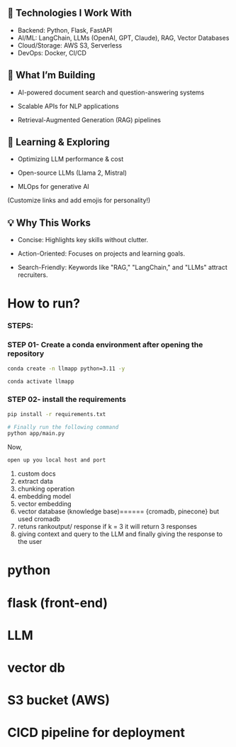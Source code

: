 
## 🔧 Technologies I Work With

* Backend: Python, Flask, FastAPI
* AI/ML: LangChain, LLMs (OpenAI, GPT, Claude), RAG, Vector Databases
* Cloud/Storage: AWS S3, Serverless
* DevOps: Docker, CI/CD

## 🚀 What I’m Building
* AI-powered document search and question-answering systems

* Scalable APIs for NLP applications

* Retrieval-Augmented Generation (RAG) pipelines

## 🌱 Learning & Exploring
* Optimizing LLM performance & cost

* Open-source LLMs (Llama 2, Mistral)

* MLOps for generative AI 

(Customize links and add emojis for personality!)

## 💡 Why This Works
* Concise: Highlights key skills without clutter.

* Action-Oriented: Focuses on projects and learning goals.

* Search-Friendly: Keywords like "RAG," "LangChain," and "LLMs" attract recruiters.

# How to run?

### STEPS:


### STEP 01- Create a conda environment after opening the repository

```bash
conda create -n llmapp python=3.11 -y
```

```bash
conda activate llmapp
```


### STEP 02- install the requirements
```bash
pip install -r requirements.txt
```


```bash
# Finally run the following command
python app/main.py
```

Now,
```bash
open up you local host and port
```



1) custom docs
2) extract data
3) chunking operation
4) embedding model
4) vector embedding
5) vector database (knowledge base)====== {cromadb, pinecone}  but used cromadb
6) retuns rankoutput/ response if k = 3 it will return 3 responses
7) giving context and query to the LLM and finally giving the response to the user


#  python
# flask (front-end)
# LLM 
# vector db
# S3 bucket (AWS)
# CICD pipeline for deployment



